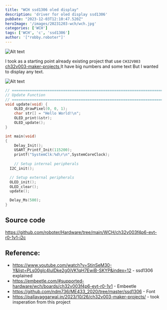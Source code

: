 ```yaml
---
title: "WCH ssd1306 oled display"
description: 'driver for oled display ssd1306'
pubDate: "2023-12-03T12:10:47.520Z"
heroImage: '/images/20231203-wch/wch.jpg'
categories: ['WCH']
tags: ['WCH', 'c', 'ssd1306']
author: '["robby.roboter"]'
---
```


![Alt text](/images/20231203-wch/embeetle.png)

I took as a starting point already existing project that use `CH32V003`
[ch32v003-maker-projects
](https://pallavaggarwal.in/2023/10/26/ch32v003-maker-projects/)
It have big numbers and some text
But I wanted to display any text.


![Alt text](/images/20231203-wch/schematic.svg)

```c
// ===================================================================================
// Update Function
// ===================================================================================
void update(void) {
	OLED_drawPixel(0, 0, 1);
	char str[] = "Hello World!\n";
	OLED_print(&str);
	OLED_update();
}

int main(void)
{
	Delay_Init();
	USART_Printf_Init(115200);
	printf("SystemClk:%d\r\n",SystemCoreClock);
	
	// Setup internal peripherals
  I2C_init();

  // Setup external peripherals
  OLED_init();
  OLED_clear();
  update();

  Delay_Ms(500);
}

```
## Source code
https://github.com/roboter/Hardware/tree/main/WCH/ch32v003f4p6-evt-r0-1v1-i2c

## Reference: 
* https://www.youtube.com/watch?v=StjnSeM30-Y&list=PLs00gIc4luIDke2g0jVK1qH7EwiB-SKYP&index=12 - ssd1306 explained
* https://embeetle.com/#supported-hardware/wch/boards/ch32v003f4p6-evt-r0-1v1 - Embeetle
* https://github.com/ndm736/ME433_2020/tree/master/ssd1306  - Font
* https://pallavaggarwal.in/2023/10/26/ch32v003-maker-projects/ - took insperation from this project